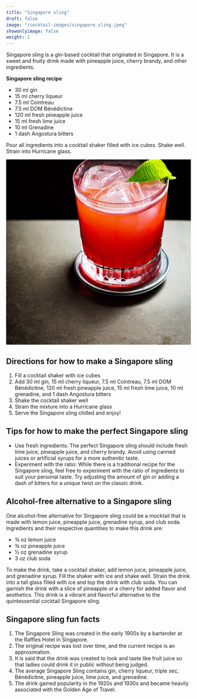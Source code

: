 ```yaml
---
title: "Singapore sling"
draft: false
image: "/cocktail-images/singapore_sling.jpeg"
showonlyimage: false
weight: 1
---
```


Singapore sling is a gin-based cocktail that originated in Singapore. It is a sweet and fruity drink made with pineapple juice, cherry brandy, and other ingredients.

<!--more-->

**Singapore sling recipe**

- 30 ml gin
- 15 ml cherry liqueur
- 7.5 ml Cointreau
- 7.5 ml DOM Bénédictine
- 120 ml fresh pineapple juice
- 15 ml fresh lime juice
- 10 ml Grenadine
- 1 dash Angostura bitters


Pour all ingredients into a cocktail shaker filled with ice cubes. Shake well. Strain into Hurricane glass.

![](/cocktail-images/singapore_sling.jpeg)


## Directions for how to make a Singapore sling

1. Fill a cocktail shaker with ice cubes
2. Add 30 ml gin, 15 ml cherry liqueur, 7.5 ml Cointreau, 7.5 ml DOM Bénédictine, 120 ml fresh pineapple juice, 15 ml fresh lime juice, 10 ml grenadine, and 1 dash Angostura bitters
3. Shake the cocktail shaker well
4. Strain the mixture into a Hurricane glass
5. Serve the Singapore sling chilled and enjoy!

## Tips for how to make the perfect Singapore sling

- Use fresh ingredients: The perfect Singapore sling should include fresh lime juice, pineapple juice, and cherry brandy. Avoid using canned juices or artificial syrups for a more authentic taste.
- Experiment with the ratio: While there is a traditional recipe for the Singapore sling, feel free to experiment with the ratio of ingredients to suit your personal taste. Try adjusting the amount of gin or adding a dash of bitters for a unique twist on the classic drink.

## Alcohol-free alternative to a Singapore sling

One alcohol-free alternative for Singapore sling could be a mocktail that is made with lemon juice, pineapple juice, grenadine syrup, and club soda. Ingredients and their respective quantities to make this drink are:

- ¾ oz lemon juice
- ¾ oz pineapple juice
- ½ oz grenadine syrup
- 3 oz club soda

To make the drink, take a cocktail shaker, add lemon juice, pineapple juice, and grenadine syrup. Fill the shaker with ice and shake well. Strain the drink into a tall glass filled with ice and top the drink with club soda. You can garnish the drink with a slice of pineapple or a cherry for added flavor and aesthetics. This drink is a vibrant and flavorful alternative to the quintessential cocktail Singapore sling.

## Singapore sling fun facts

1. The Singapore Sling was created in the early 1900s by a bartender at the Raffles Hotel in Singapore.
2. The original recipe was lost over time, and the current recipe is an approximation.
3. It is said that the drink was created to look and taste like fruit juice so that ladies could drink it in public without being judged.
4. The average Singapore Sling contains gin, cherry liqueur, triple sec, Bénédictine, pineapple juice, lime juice, and grenadine.
5. The drink gained popularity in the 1920s and 1930s and became heavily associated with the Golden Age of Travel.
